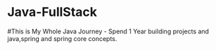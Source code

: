 # Java-FullStack

#This is My Whole Java Journey - Spend 1 Year building projects and java,spring and spring core concepts.
